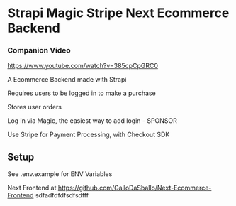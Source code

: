 # Strapi Magic Stripe Next Ecommerce Backend

### Companion Video
https://www.youtube.com/watch?v=385cpCpGRC0

A Ecommerce Backend made with Strapi

Requires users to be logged in to make a purchase

Stores user orders

Log in via Magic, the easiest way to add login - SPONSOR

Use Stripe for Payment Processing, with Checkout SDK

## Setup

See .env.example for ENV Variables

Next Frontend at https://github.com/GalloDaSballo/Next-Ecommerce-Frontend
sdfadfdfdfsdfsdfff
